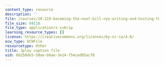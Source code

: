 ```yaml
---
content_type: resource
description: ''
file: /courses/20-219-becoming-the-next-bill-nye-writing-and-hosting-the-educational-show-january-iap-2015/66258de550aeb6ae3e14f54ced05acf8_Ui2q2uoA-_g.srt
file_size: 69116
file_type: application/x-subrip
learning_resource_types: []
license: https://creativecommons.org/licenses/by-nc-sa/4.0/
ocw_type: OCWFile
resourcetype: Other
title: 3play caption file
uid: 66258de5-50ae-b6ae-3e14-f54ced05acf8
---
```

